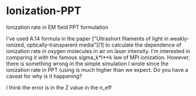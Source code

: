 # Ionization-PPT
Ionization rate in EM field PPT formulation

I've used A.14 formula in the paper ["Ultrashort filaments of light in weakly-ionized, optically-transparent media"][1] to calculate the dependence of ionization rate in oxygen molecules in air on laser intensity.
I'm interested in comparing it with the famous sigma_k*I**k law of MPI ionization. 
However, there is something wrong in the simple simulation I wrote since the ionization rate in PPT (using  is much higher than we expect.
Do you have a caveat for why is it happening?

I think the error is in the Z value in the n_eff
